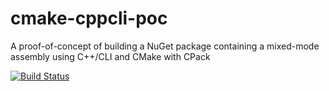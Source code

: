 # cmake-cppcli-poc
A proof-of-concept of building a NuGet package containing a mixed-mode assembly using C++/CLI and CMake with CPack

[![Build Status](https://dev.azure.com/dimiboi/Public/_apis/build/status/cmake-cppcli-poc?branchName=master)](https://dev.azure.com/dimiboi/Public/_build/latest?definitionId=3&branchName=master)
